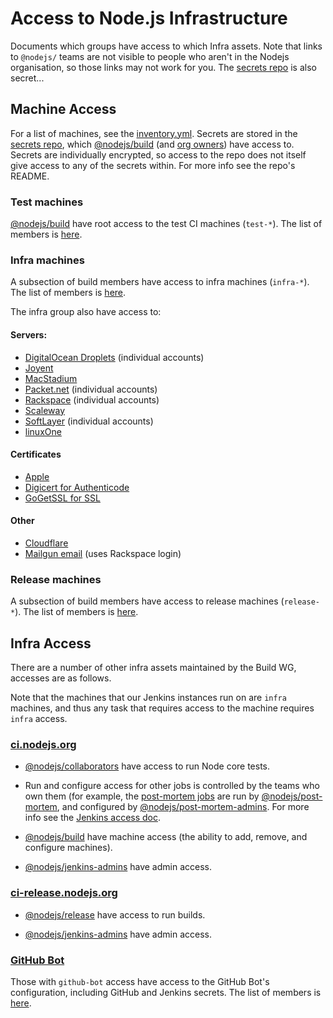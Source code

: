 # Access to Node.js Infrastructure

Documents which groups have access to which Infra assets. Note that links to
`@nodejs/` teams are not visible to people who aren't in the Nodejs
organisation, so those links may not work for you. The [secrets repo][] is also
secret...

## Machine Access

For a list of machines, see the [inventory.yml][]. Secrets are stored in the
[secrets repo][], which [@nodejs/build][] (and [org owners][]) have access to.
Secrets are individually encrypted, so access to the repo does not itself
give access to any of the secrets within. For more info see the repo's README.

### Test machines

[@nodejs/build][] have root access to the test CI machines (`test-*`). The list
of members is [here][Build WG Members].

### Infra machines

A subsection of build members have access to infra machines
(`infra-*`). The list of members is [here][Infra Admins].

The infra group also have access to:

#### Servers:
- [DigitalOcean Droplets][] (individual accounts)
- [Joyent][]
- [MacStadium][]
- [Packet.net][] (individual accounts)
- [Rackspace][] (individual accounts)
- [Scaleway][]
- [SoftLayer][] (individual accounts)
- [linuxOne][]

#### Certificates
- [Apple][]
- [Digicert for Authenticode][]
- [GoGetSSL for SSL][]

#### Other
- [Cloudflare][]
- [Mailgun email][] (uses Rackspace login)

### Release machines

A subsection of build members have access to release machines
(`release-*`). The list of members is [here][Release Admins].

## Infra Access

There are a number of other infra assets maintained by the Build WG, accesses
are as follows.

Note that the machines that our Jenkins instances run on are `infra` machines,
and thus any task that requires access to the machine requires `infra` access.

### [ci.nodejs.org](ci.nodejs.org)

- [@nodejs/collaborators][] have access to run Node core tests.

- Run and configure access for other jobs is controlled by the teams who own them
(for example, the [post-mortem jobs][] are run by [@nodejs/post-mortem][], and
configured by [@nodejs/post-mortem-admins][]. For more info see the [Jenkins
access doc][].

- [@nodejs/build][] have machine access (the ability to add, remove, and
configure machines).

- [@nodejs/jenkins-admins][] have admin access.

### [ci-release.nodejs.org](ci-release.nodejs.org)

- [@nodejs/release][] have access to run builds.

- [@nodejs/jenkins-admins][] have admin access.

### [GitHub Bot][]

Those with `github-bot` access have access to the GitHub Bot's configuration,
including GitHub and Jenkins secrets. The list of members is
[here][GitHub Bot Admins].


[@nodejs/build]: https://github.com/orgs/nodejs/teams/build/members
[@nodejs/collaborators]: https://github.com/orgs/nodejs/teams/collaborators/members
[@nodejs/jenkins-admins]: https://github.com/orgs/nodejs/teams/jenkins-admins/members
[@nodejs/post-mortem-admins]: https://github.com/orgs/nodejs/teams/post-mortem-admins/members
[@nodejs/post-mortem]: https://github.com/orgs/nodejs/teams/post-mortem/members
[@nodejs/release]: https://github.com/orgs/nodejs/teams/release/members
[Build WG Members]: /README.md#build-wg-members
[GitHub Bot Admins]: /README.md#github-bot-admins
[Infra Admins]: /README.md#infra-admins
[Jenkins access doc]: /doc/process/jenkins_job_configuration_access.md
[Release Admins]: /README.md#release-admins
[GitHub Bot]: https://github.com/nodejs/github-bot
[inventory.yml]: /ansible/inventory.yml
[org owners]: https://github.com/orgs/nodejs/people?utf8=%E2%9C%93&query=%20role%3Aowner
[post-mortem jobs]: https://ci.nodejs.org/view/post-mortem/
[secrets repo]: https://github.com/nodejs/secrets
[DigitalOcean Droplets]: https://cloud.digitalocean.com/droplets
[Packet.net]: https://app.packet.net/portal
[Joyent]: https://www.joyent.com/
[MacStadium]: https://www.macstadium.com/
[Rackspace]: https://www.rackspace.com/
[Scaleway]: https://www.scaleway.com/
[SoftLayer]: https://control.softlayer.com/
[linuxOne]: https://www.ibm.com/linuxone
[Apple]: https://developer.apple.com/support/certificates/
[Digicert for Authenticode]: https://www.digicert.com/code-signing/microsoft-authenticode.htm
[GoGetSSL for SSL]: https://www.gogetssl.com/
[Cloudflare]: https://www.cloudflare.com/
[Mailgun email]: https://www.mailgun.com/
